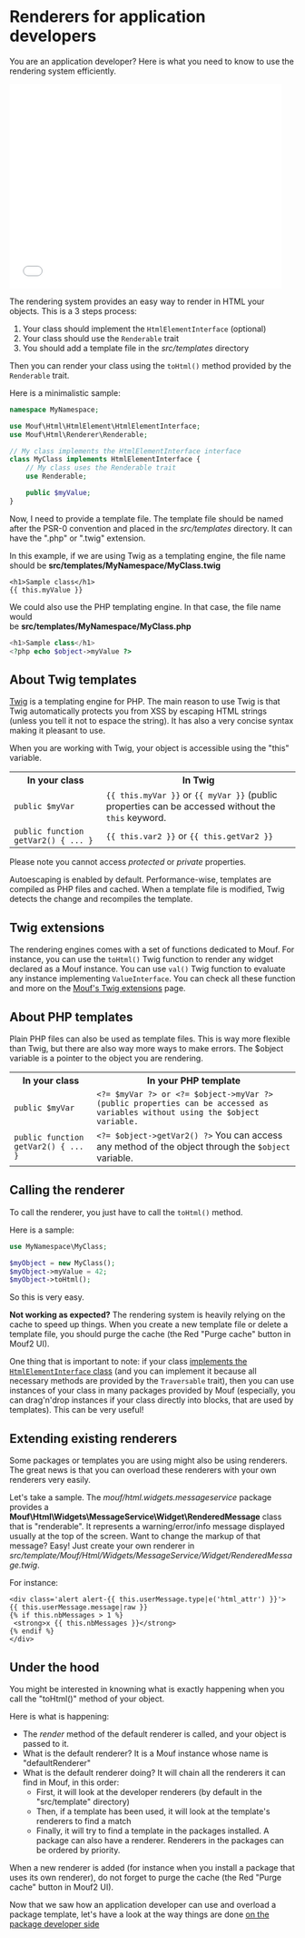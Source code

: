 Renderers for application developers
====================================

You are an application developer? Here is what you need to know to use the rendering system efficiently.

<iframe width="480" height="360" src="//www.youtube.com/embed/f2MyYSUic1U" frameborder="0" allowfullscreen></iframe>

The rendering system provides an easy way to render in HTML your objects. This is a 3 steps process:

1. Your class should implement the <code>HtmlElementInterface</code> (optional)
2. Your class should use the <code>Renderable</code> trait
3. You should add a template file in the *src/templates* directory

Then you can render your class using the <code>toHtml()</code> method provided by the <code>Renderable</code> trait.

Here is a minimalistic sample:

```php
namespace MyNamespace;

use Mouf\Html\HtmlElement\HtmlElementInterface;
use Mouf\Html\Renderer\Renderable;

// My class implements the HtmlElementInterface interface
class MyClass implements HtmlElementInterface {
	// My class uses the Renderable trait
	use Renderable;

	public $myValue;
}
```

Now, I need to provide a template file. The template file should be named after the PSR-0 convention and 
placed in the *src/templates* directory. It can have the ".php" or ".twig" extension.

In this example, if we are using Twig as a templating engine, the file name should 
be **src/templates/MyNamespace/MyClass.twig**

```twig
<h1>Sample class</h1>
{{ this.myValue }}
```

We could also use the PHP templating engine. In that case, the file name would  
be **src/templates/MyNamespace/MyClass.php**

```php
<h1>Sample class</h1>
<?php echo $object->myValue ?>
```

About Twig templates
--------------------

[Twig](http://twig.sensiolabs.org/) is a templating engine for PHP. The main reason to use Twig is that Twig
automatically protects you from XSS by escaping HTML strings (unless you tell it not to espace the string). It has 
also a very concise syntax making it pleasant to use.

When you are working with Twig, your object is accessible using the "this" variable.

<table class="table table-bordered">
	<tr>
		<th>In your class</th>
		<th>In Twig</th>
	</tr>
	<tr>
		<td><code>public $myVar</code></td>
		<td><code>{{ this.myVar }}</code> or <code>{{ myVar }}</code> (public properties can be accessed without the <code>this</code> keyword.</td>
	</tr>
	<tr>
		<td><code>public function getVar2() { ... }</code></td>
		<td><code>{{ this.var2 }}</code> or <code>{{ this.getVar2 }}</code></td>
	</tr>
</table>

Please note you cannot access *protected* or *private* properties.

Autoescaping is enabled by default.
Performance-wise, templates are compiled as PHP files and cached. When a template file is modified, Twig detects the
change and recompiles the template.

Twig extensions
---------------

The rendering engines comes with a set of functions dedicated to Mouf. For instance, you can
use the `toHtml()` Twig function to render any widget declared as a Mouf instance. You can use
`val()` Twig function to evaluate any instance implementing `ValueInterface`.
You can check all these function and more on the
[Mouf's Twig extensions](http://mouf-php.com/packages/mouf/html.renderer.twig-extensions/doc/twig_extensions.md) page.

About PHP templates
-------------------

Plain PHP files can also be used as template files.
This is way more flexible than Twig, but there are also way more ways to make errors.
The $object variable is a pointer to the object you are rendering.

<table class="table table-bordered">
	<tr>
		<th>In your class</th>
		<th>In your PHP template</th>
	</tr>
	<tr>
		<td><code>public $myVar</code></td>
		<td><code>&lt;?= $myVar ?&gt; or &lt;?= $object->myVar ?&gt; (public properties can be accessed as variables without using the $object variable.</code></td>
	</tr>
	<tr>
		<td><code>public function getVar2() { ... }</code></td>
		<td><code>&lt;?= $object->getVar2() ?&gt;</code> You can access any method of the object through the <code>$object</code> variable.</td>
	</tr>
</table>

Calling the renderer
--------------------

To call the renderer, you just have to call the <code>toHtml()</code> method.

Here is a sample:

```php
use MyNamespace\MyClass;

$myObject = new MyClass();
$myObject->myValue = 42;
$myObject->toHtml();
```

So this is very easy.

<div class="alert alert-info"><strong>Not working as expected?</strong> The rendering system is heavily relying
on the cache to speed up things. When you create a new template file or delete a template file, you should
purge the cache (the Red "Purge cache" button in Mouf2 UI).</div>

One thing that is important to note: if your class
[implements the <code>HtmlElementInterface</code> class](http://mouf-php.com/packages/mouf/html.htmlelement/README.md)
(and you can implement it because all necessary methods are provided by the <code>Traversable</code> trait),
then you can use instances of your class in many packages provided by Mouf (especially, you can drag'n'drop
instances if your class directly into blocks, that are used by templates). This can be very useful!

Extending existing renderers
----------------------------

Some packages or templates you are using might also be using renderers. The great news is that you can overload
these renderers with your own renderers very easily.

Let's take a sample. The *mouf/html.widgets.messageservice* package provides a **Mouf\Html\Widgets\MessageService\Widget\RenderedMessage** class that is "renderable".
It represents a warning/error/info message displayed usually at the top of the screen.
Want to change the markup of that message? Easy! Just create your own renderer in *src/template/Mouf/Html/Widgets/MessageService/Widget/RenderedMessage.twig*.

For instance:

```twig
<div class='alert alert-{{ this.userMessage.type|e('html_attr') }}'>
{{ this.userMessage.message|raw }}
{% if this.nbMessages > 1 %}
 <strong>x {{ this.nbMessages }}</strong>
{% endif %}
</div>
```

Under the hood
--------------

You might be interested in knowning what is exactly happening when you call the "toHtml()" method of your object.

Here is what is happening:

- The *render* method of the default renderer is called, and your object is passed to it.
- What is the default renderer? It is a Mouf instance whose name is "defaultRenderer"
- What is the default renderer doing? It will chain all the renderers it can find in Mouf, in this order:
	- First, it will look at the developer renderers (by default in the "src/template" directory)
	- Then, if a template has been used, it will look at the template's renderers to find a match
	- Finally, it will try to find a template in the packages installed. A package can also have a renderer.
	  Renderers in the packages can be ordered by priority.
	  
<div class="alert alert-info">When a new renderer is added (for instance when you install a package
that uses its own renderer), do not forget to purge the cache (the Red "Purge cache" button in Mouf2 UI).</div>

Now that we saw how an application developer can use and overload a package template, let's have a look at the 
way things are done [on the package developer side](for_package_developers.md)
